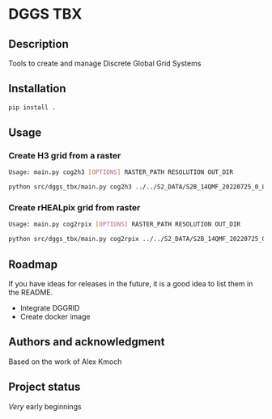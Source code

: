 # DGGS TBX

## Description
Tools to create and manage Discrete Global Grid Systems

## Installation
```bash
pip install .
```

## Usage
### Create H3 grid from a raster
```bash
Usage: main.py cog2h3 [OPTIONS] RASTER_PATH RESOLUTION OUT_DIR
```
```bash
python src/dggs_tbx/main.py cog2h3 ../../S2_DATA/S2B_14QMF_20220725_0_L2A/B08.tif 5 .
```
### Create rHEALpix grid from raster
```bash
Usage: main.py cog2rpix [OPTIONS] RASTER_PATH RESOLUTION OUT_DIR
```
```bash
python src/dggs_tbx/main.py cog2rpix ../../S2_DATA/S2B_14QMF_20220725_0_L2A/B08.tif 5 .
```


## Roadmap
If you have ideas for releases in the future, it is a good idea to list them in the README.

* Integrate DGGRID
* Create docker image

## Authors and acknowledgment
Based on the work of Alex Kmoch


## Project status
_Very_ early beginnings 
